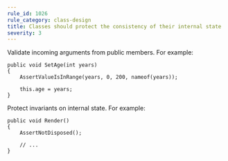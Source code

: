 ```yaml
---
rule_id: 1026
rule_category: class-design
title: Classes should protect the consistency of their internal state
severity: 3
---
```

Validate incoming arguments from public members. For example:

	public void SetAge(int years)
	{
		AssertValueIsInRange(years, 0, 200, nameof(years));

		this.age = years;
	}

Protect invariants on internal state. For example:

	public void Render()
	{
		AssertNotDisposed();

		// ...
	}
